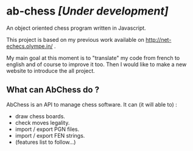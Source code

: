 # ab-chess *[Under development]*

An object oriented chess program written in Javascript. 

This project is based on my previous work available on http://net-echecs.olympe.in/ .

My main goal at this moment is to "translate" my code from french to english and of course to improve it too.
Then I would like to make a new website to introduce the all project.

## What can AbChess do ?

AbChess is an API to manage chess software. It can (it will able to) :

* draw chess boards.
* check moves legality.
* import / export PGN files.
* import / export FEN strings.
* (features list to follow...)
